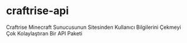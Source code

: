 # craftrise-api
Craftrise Minecraft Sunucusunun Sitesinden Kullanıcı Bilgilerini Çekmeyi Çok Kolaylaştıran Bir API Paketi
